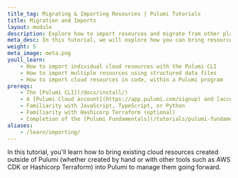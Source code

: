 ```yaml
---
title_tag: Migrating & Importing Resources | Pulumi Tutorials
title: Migration and Imports
layout: module
description: Explore how to import resources and migrate from other platforms to Pulumi.
meta_desc: In this tutorial, we will explore how you can bring resources created by other tools like CDK or Terraform into Pulumi.
weight: 5
meta_image: meta.png
youll_learn:
    - How to import individual cloud resources with the Pulumi CLI
    - How to import multiple resources using structured data files
    - How to import cloud resources in code, within a Pulumi program
prereqs:
    - The [Pulumi CLI](/docs/install/)
    - A [Pulumi Cloud account](https://app.pulumi.com/signup) and [access token](/docs/pulumi-cloud/accounts#access-tokens)
    - Familiarity with JavaScript, TypeScript, or Python
    - Familiarity with Hashicorp Terraform (optional)
    - Completion of the [Pulumi Fundamentals](/tutorials/pulumi-fundamentals/) and [Building with Pulumi](/tutorials/pulumi-fundamentals/) tutorials, or practical experience with Pulumi.
aliases:
    - /learn/importing/
---
```


In this tutorial, you'll learn how to bring existing cloud resources created outside of Pulumi (whether created by hand or with other tools such as AWS CDK or Hashicorp Terraform) into Pulumi to manage them going forward.
